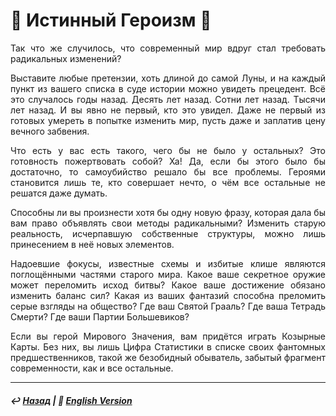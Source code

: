 # 🦸 Истинный Героизм 🦸
<p align="justify">Так что же случилось, что современный мир вдруг стал требовать радикальных изменений?

<p align="justify">Выставите любые претензии, хоть длиной до самой Луны, и на каждый пункт из вашего списка в суде истории можно увидеть прецедент. Всё это случалось годы назад. Десять лет назад. Сотни лет назад. Тысячи лет назад. И вы явно не первый, кто это увидел. Даже не первый из готовых умереть в попытке изменить мир, пусть даже и заплатив цену вечного забвения.</p> 

<p align="justify">Что есть у вас есть такого, чего бы не было у остальных? Это готовность пожертвовать собой? Ха! Да, если бы этого было бы достаточно, то самоубийство решало бы все проблемы. Героями становится лишь те, кто совершает нечто, о чём все остальные не решатся даже думать.

<p align="justify">Способны ли вы произнести хотя бы одну новую фразу, которая дала бы вам право объявлять свои методы радикальными? Изменить старую реальность, исчерпавшую собственные структуры, можно лишь принесением в неё новых элементов.</p>

<p align="justify">Надоевшие фокусы, известные схемы и избитые клише являются поглощёнными частями старого мира. Какое ваше секретное оружие может переломить исход битвы? Какое ваше достижение обязано изменить баланс сил? Какая из ваших фантазий способна преломить серые взгляды на общество? Где ваш Святой Грааль? Где ваша Тетрадь Смерти? Где ваши Партии Большевиков?

<p align="justify">Если вы герой Мирового Значения, вам придётся играть Козырные Карты. Без них, вы лишь Цифра Статистики в списке своих фантомных предшественников, такой же безобидный обыватель, забытый фрагмент современности, как и все остальные.</p> 

***

##### ↩️ [Назад](index-2.md) | 🗽 [English Version](true_heroism.md)
